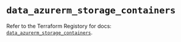 # `data_azurerm_storage_containers`

Refer to the Terraform Registory for docs: [`data_azurerm_storage_containers`](https://registry.terraform.io/providers/hashicorp/azurerm/3.86.0/docs/data-sources/storage_containers).
